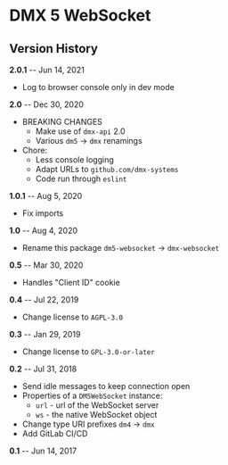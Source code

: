 # DMX 5 WebSocket

## Version History

**2.0.1** -- Jun 14, 2021

* Log to browser console only in dev mode

**2.0** -- Dec 30, 2020

* BREAKING CHANGES
    * Make use of `dmx-api` 2.0
    * Various `dm5` -> `dmx` renamings
* Chore:
    * Less console logging
    * Adapt URLs to `github.com/dmx-systems`
    * Code run through `eslint`

**1.0.1** -- Aug 5, 2020

* Fix imports

**1.0** -- Aug 4, 2020

* Rename this package `dm5-websocket` -> `dmx-websocket`

**0.5** -- Mar 30, 2020

* Handles "Client ID" cookie

**0.4** -- Jul 22, 2019

* Change license to `AGPL-3.0`

**0.3** -- Jan 29, 2019

* Change license to `GPL-3.0-or-later`

**0.2** -- Jul 31, 2018

* Send idle messages to keep connection open
* Properties of a `DM5WebSocket` instance:
    * `url` - url of the WebSocket server
    * `ws`  - the native WebSocket object
* Change type URI prefixes `dm4` -> `dmx`
* Add GitLab CI/CD

**0.1** -- Jun 14, 2017
